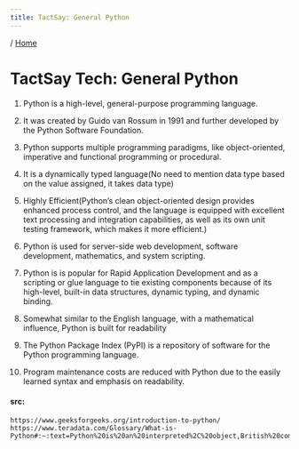 ```yaml
---
title: TactSay: General Python
---
```


/ [Home](index.md)

# TactSay Tech: General Python


1. Python is a high-level, general-purpose programming language.

2. It was created by Guido van Rossum in 1991 and further developed by the Python Software Foundation.

3. Python supports multiple programming paradigms, like object-oriented, imperative and functional programming or procedural.

4. It is a dynamically typed language(No need to mention data type based on the value assigned, it takes data type)

5. Highly Efficient(Python’s clean object-oriented design provides enhanced process control, and the language is equipped with excellent text processing and integration capabilities, as well as its own unit testing framework, which makes it more efficient.)

6. Python is used for server-side web development, software development, mathematics, and system scripting.

7. Python is is popular for Rapid Application Development and as a scripting or glue language to tie existing components because of its high-level, built-in data structures, dynamic typing, and dynamic binding.

8. Somewhat similar to the English language, with a mathematical influence, Python is built for readability

9. The Python Package Index (PyPI) is a repository of software for the Python programming language.

10. Program maintenance costs are reduced with Python due to the easily learned syntax and emphasis on readability.

#### src:
```
https://www.geeksforgeeks.org/introduction-to-python/
https://www.teradata.com/Glossary/What-is-Python#:~:text=Python%20is%20an%20interpreted%2C%20object,British%20comedy%20group%20Monty%20Python.
```